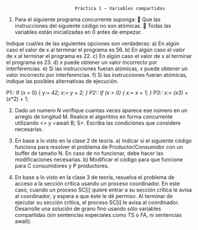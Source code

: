                               Práctica 1 – Variables compartidas

1. Para el siguiente programa concurrente suponga:
 Que las instrucciones del siguiente código no son atómicas.
 Todas las variables están inicializadas en 0 antes de empezar.

Indique cual/es de las siguientes opciones son verdaderas:
a) En algún caso el valor de x al terminar el programa es 56.
b) En algún caso el valor de x al terminar el programa es 22.
c) En algún caso el valor de x al terminar el programa es 23.
d) x puede obtener un valor incorrecto por interferencias.
e) Si las instrucciones fueran atómicas, x puede obtener un valor incorrecto por interferencias.
f) Si las instrucciones fueran atómicas, indique las posibles alternativas de ejecución.

P1::
If (x = 0) {
y:= 4*2;
x:= y + 2;
}
P2::
If (x > 0) {
x:= x + 1;
}
P3::
x:= (x*3) + (x*2) + 1;

2)  Dado un numero N verifique cuantas veces aparece ese número en un arreglo de longitud M.
Realice el algoritmo en forma concurrente utilizando <> y <await B; S>. Escriba las condiciones
que considere necesarias.

3) En base a lo visto en la clase 2 de teoría.
a) Indicar si el siguiente código funciona para resolver el problema de Productor/Consumidor
con un buffer de tamaño N. En caso de no funcionar, debe hacer las modificaciones
necesarias.
b) Modificar el código para que funcione para C consumidores y P productores.


4) En base a lo visto en la clase 3 de teoría, resuelva el problema de acceso a la sección crítica
usando un proceso coordinador. En este caso, cuando un proceso SC[i] quiere entrar a su sección
crítica le avisa al coordinador, y espera a que éste le dé permiso. Al terminar de ejecutar su
sección crítica, el proceso SC[i] le avisa al coordinador. Desarrolle una solución de grano fino
usando sólo variables compartidas (sin sentencias especiales como TS o FA, ni sentencias
await).
